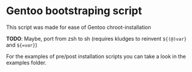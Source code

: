 # Gentoo bootstraping script
This script was made for ease of Gentoo chroot-installation

**TODO**: Maybe, port from zsh to sh (requires kludges to reinvent `${(@)var}` and `${=var}`)

For the examples of pre/post installation scripts you can take a look in the examples folder.
